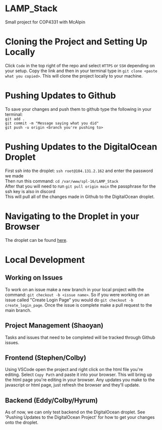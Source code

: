 # LAMP_Stack
Small project for COP4331 with McAlpin

# Cloning the Project and Setting Up Locally
Click `Code` in the top right of the repo and select `HTTPS` or `SSH` depending on your setup.  Copy the link and then in your terminal type in `git clone <paste what you copied>`.  This will clone the project locally to your machine.

# Pushing Updates to Github
To save your changes and push them to github type the following in your terminal:  
`git add .`  
`git commit -m "Message saying what you did"`  
`git push -u origin <branch you're pushing to>`  

# Pushing Updates to the DigitalOcean Droplet
First ssh into the droplet: `ssh root@104.131.2.162` and enter the password we made  
Then run this command: `cd /var/www/spl-16/LAMP_Stack`  
After that you will need to run `git pull origin main` the passphrase for the ssh key is also in discord  
This will pull all of the changes made in Github to the DigitalOcean droplet.

# Navigating to the Droplet in your Browser
The droplet can be found <a href="http://www.spl-16.xyz" target="_blank">here</a>.

# Local Development
## Working on Issues
To work on an issue make a new branch in your local project with the command: `git checkout -b <issue name>`. So if you were working on an issue called "Create Login Page" you would do 
`git checkout -b create_login_page`. Once the issue is complete make a pull request to the main branch.

## Project Management (Shaoyan)
Tasks and issues that need to be completed will be tracked through Github issues.

## Frontend (Stephen/Colby)
Using VSCode open the project and right click on the html file you're editing.  Select `Copy Path` and paste it into your browser.  This will bring up the html page you're editing in your browser.  Any updates you make to the javascript or html page, just refresh the browser and they'll update.

## Backend (Eddy/Colby/Hyrum)
As of now, we can only test backend on the DigitalOcean droplet.  See 'Pushing Updates to the DigitalOcean Project' for how to get your changes onto the droplet.